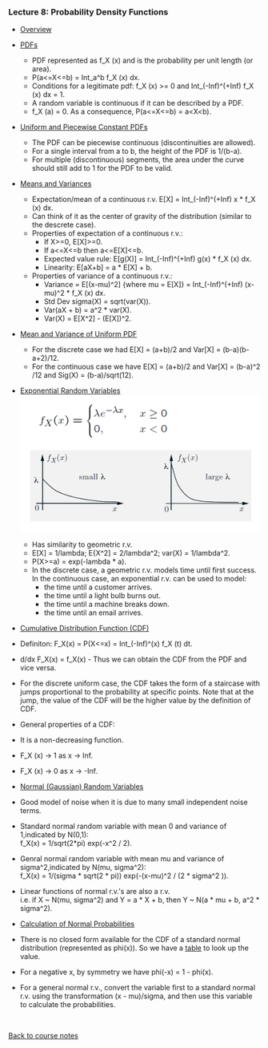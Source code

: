 ### Lecture 8: Probability Density Functions

* [Overview](https://www.youtube.com/watch?v=NVQsY04z3Us)

* [PDFs](https://www.youtube.com/watch?v=XqHGmCC_NXk)
  * PDF represented as f_X (x) and is the probability per unit length (or area).
  * P(a<=X<=b) = Int_a^b f_X (x) dx.
  * Conditions for a legitimate pdf: f_X (x) >= 0 and Int_(-Inf)^(+Inf) f_X (x) dx = 1.
  * A random variable is continuous if it can be described by a PDF.
  * f_X (a) = 0. As a consequence, P(a<=X<=b) = a<X<b).

* [Uniform and Piecewise Constant PDFs](https://www.youtube.com/watch?v=BxFLB3ehpQo)
  * The PDF can be piecewise continuous (discontinuities are allowed).
  * For a single interval from a to b, the height of the PDF is 1/(b-a).
  * For multiple (discontinuous) segments, the area under the curve should still add to 1 for the PDF to be valid.

* [Means and Variances](https://www.youtube.com/watch?v=VMoi5b93vHs)
  * Expectation/mean of a continuous r.v. E[X] = Int_(-Inf)^(+Inf) x * f_X (x) dx.
  * Can think of it as the center of gravity of the distribution (similar to the descrete case).
  * Properties of expectation of a continuous r.v.:
    * If X>=0, E[X]>=0.
    * If a<=X<=b then a<=E[X]<=b.
    * Expected value rule: E[g(X)] = Int_(-Inf)^(+Inf) g(x) * f_X (x) dx.
    * Linearity: E[aX+b] = a * E[X] + b.
  * Properties of variance of a continuous r.v.:
    * Variance = E[(x-mu)^2] {where mu = E[X]} = Int_(-Inf)^(+Inf) (x-mu)^2 * f_X (x) dx.
    * Std Dev sigma(X) = sqrt(var(X)).
    * Var(aX + b) = a^2 * var(X).
    * Var(X) = E[X^2] - (E[X])^2.

* [Mean and Variance of Uniform PDF](https://www.youtube.com/watch?v=76PIh08l5RY)
  * For the discrete case we had E[X] = (a+b)/2 and Var[X] = (b-a)(b-a+2)/12.
  * For the continuous case we have E[X] = (a+b)/2 and Var[X] = (b-a)^2 /12 and Sig(X) = (b-a)/sqrt(12).

* [Exponential Random Variables](https://www.youtube.com/watch?v=ReNhZAtZfVA)  
  ![Exponential r.v. CDF](../Images/08/exponential_rv.png)
  * Has similarity to geometric r.v.
  * E[X] = 1/lambda; E{X^2] = 2/lambda^2; var(X) = 1/lambda^2.
  * P(X>=a) = exp(-lambda * a).
  * In the discrete case, a geometric r.v. models time until first success.
  In the continuous case, an exponential r.v. can be used to model:
    * the time until a customer arrives.
    * the time until a light bulb burns out.
    * the time until a machine breaks down.
    * the time until an email arrives.

* [Cumulative Distribution Function (CDF)](https://www.youtube.com/watch?v=uKmS9pPCPBo)
 * Definiton: F_X(x) = P(X<=x) = Int_(-Inf)^(x)  f_X (t) dt.
 * d/dx F_X(x) = f_X(x) - Thus we can obtain the CDF from the PDF and vice versa.
 * For the discrete uniform case, the CDF takes the form of a staircase with jumps proportional to the probability at specific points.
 Note that at the jump, the value of the CDF will be the higher value by the definition of CDF.
 * General properties of a CDF:
  * It is a non-decreasing function.
  * F_X (x) -> 1 as x -> Inf.
  * F_X (x) -> 0 as x -> -Inf.

* [Normal (Gaussian) Random Variables](https://www.youtube.com/watch?v=Xry1IaoIyLI)
 * Good model of noise when it is due to many small independent noise terms.
 * Standard normal random variable with mean 0 and variance of 1,indicated by N(0,1):  
 f_X(x) = 1/sqrt(2*pi) exp(-x^2 / 2).
 * Genral normal random variable with mean mu and variance of sigma^2,indicated by N(mu, sigma^2):  
 f_X(x) = 1/(sigma * sqrt(2 * pi)) exp(-(x-mu)^2 / (2 * sigma^2 )).
 * Linear functions of normal r.v.'s are also a r.v.  
 i.e. if X ~ N(mu, sigma^2) and Y = a * X + b, then Y ~ N(a * mu + b, a^2 * sigma^2).

* [Calculation of Normal Probabilities](https://www.youtube.com/watch?v=l9HnIKtFYi0)
 * There is no closed form available for the CDF of a standard normal distribution (represented as phi(x)). So we have a [table](../Images/08/normal_table.png) to look up the value.
 * For a negative x, by symmetry we have phi(-x) = 1 - phi(x).
 * For a general normal r.v., convert the variable first to a standard normal r.v. using the transformation (x - mu)/sigma,
 and then use this variable to calculate the probabilities.

<br>

[Back to course notes](../Course_Notes.md)
